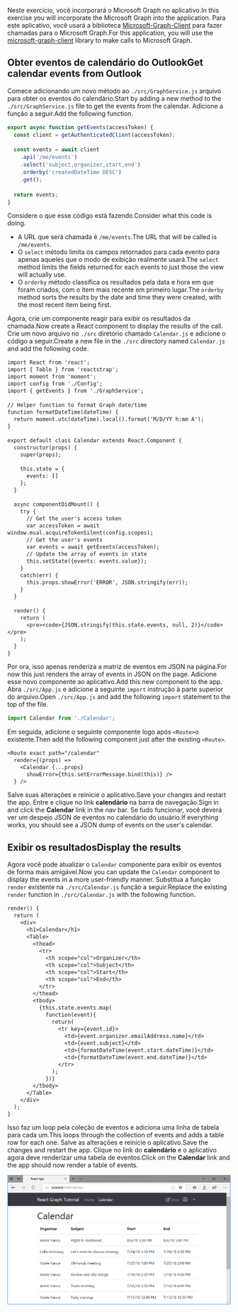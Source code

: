 <!-- markdownlint-disable MD002 MD041 -->

<span data-ttu-id="d619c-101">Neste exercício, você incorporará o Microsoft Graph no aplicativo.</span><span class="sxs-lookup"><span data-stu-id="d619c-101">In this exercise you will incorporate the Microsoft Graph into the application.</span></span> <span data-ttu-id="d619c-102">Para este aplicativo, você usará a biblioteca [Microsoft-Graph-Client](https://github.com/microsoftgraph/msgraph-sdk-javascript) para fazer chamadas para o Microsoft Graph.</span><span class="sxs-lookup"><span data-stu-id="d619c-102">For this application, you will use the [microsoft-graph-client](https://github.com/microsoftgraph/msgraph-sdk-javascript) library to make calls to Microsoft Graph.</span></span>

## <a name="get-calendar-events-from-outlook"></a><span data-ttu-id="d619c-103">Obter eventos de calendário do Outlook</span><span class="sxs-lookup"><span data-stu-id="d619c-103">Get calendar events from Outlook</span></span>

<span data-ttu-id="d619c-104">Comece adicionando um novo método ao `./src/GraphService.js` arquivo para obter os eventos do calendário.</span><span class="sxs-lookup"><span data-stu-id="d619c-104">Start by adding a new method to the `./src/GraphService.js` file to get the events from the calendar.</span></span> <span data-ttu-id="d619c-105">Adicione a função a seguir.</span><span class="sxs-lookup"><span data-stu-id="d619c-105">Add the following function.</span></span>

```js
export async function getEvents(accessToken) {
  const client = getAuthenticatedClient(accessToken);

  const events = await client
    .api('/me/events')
    .select('subject,organizer,start,end')
    .orderby('createdDateTime DESC')
    .get();

  return events;
}
```

<span data-ttu-id="d619c-106">Considere o que esse código está fazendo.</span><span class="sxs-lookup"><span data-stu-id="d619c-106">Consider what this code is doing.</span></span>

- <span data-ttu-id="d619c-107">A URL que será chamada é `/me/events`.</span><span class="sxs-lookup"><span data-stu-id="d619c-107">The URL that will be called is `/me/events`.</span></span>
- <span data-ttu-id="d619c-108">O `select` método limita os campos retornados para cada evento para apenas aqueles que o modo de exibição realmente usará.</span><span class="sxs-lookup"><span data-stu-id="d619c-108">The `select` method limits the fields returned for each events to just those the view will actually use.</span></span>
- <span data-ttu-id="d619c-109">O `orderby` método classifica os resultados pela data e hora em que foram criados, com o item mais recente em primeiro lugar.</span><span class="sxs-lookup"><span data-stu-id="d619c-109">The `orderby` method sorts the results by the date and time they were created, with the most recent item being first.</span></span>

<span data-ttu-id="d619c-110">Agora, crie um componente reagir para exibir os resultados da chamada.</span><span class="sxs-lookup"><span data-stu-id="d619c-110">Now create a React component to display the results of the call.</span></span> <span data-ttu-id="d619c-111">Crie um novo arquivo no `./src` diretório chamado `Calendar.js` e adicione o código a seguir.</span><span class="sxs-lookup"><span data-stu-id="d619c-111">Create a new file in the `./src` directory named `Calendar.js` and add the following code.</span></span>

```JSX
import React from 'react';
import { Table } from 'reactstrap';
import moment from 'moment';
import config from './Config';
import { getEvents } from './GraphService';

// Helper function to format Graph date/time
function formatDateTime(dateTime) {
  return moment.utc(dateTime).local().format('M/D/YY h:mm A');
}

export default class Calendar extends React.Component {
  constructor(props) {
    super(props);

    this.state = {
      events: []
    };
  }

  async componentDidMount() {
    try {
      // Get the user's access token
      var accessToken = await window.msal.acquireTokenSilent(config.scopes);
      // Get the user's events
      var events = await getEvents(accessToken);
      // Update the array of events in state
      this.setState({events: events.value});
    }
    catch(err) {
      this.props.showError('ERROR', JSON.stringify(err));
    }
  }

  render() {
    return (
      <pre><code>{JSON.stringify(this.state.events, null, 2)}</code></pre>
    );
  }
}
```

<span data-ttu-id="d619c-112">Por ora, isso apenas renderiza a matriz de eventos em JSON na página.</span><span class="sxs-lookup"><span data-stu-id="d619c-112">For now this just renders the array of events in JSON on the page.</span></span> <span data-ttu-id="d619c-113">Adicione esse novo componente ao aplicativo.</span><span class="sxs-lookup"><span data-stu-id="d619c-113">Add this new component to the app.</span></span> <span data-ttu-id="d619c-114">Abra `./src/App.js` e adicione a seguinte `import` instrução à parte superior do arquivo.</span><span class="sxs-lookup"><span data-stu-id="d619c-114">Open `./src/App.js` and add the following `import` statement to the top of the file.</span></span>

```js
import Calendar from './Calendar';
```

<span data-ttu-id="d619c-115">Em seguida, adicione o seguinte componente logo após `<Route>`o existente.</span><span class="sxs-lookup"><span data-stu-id="d619c-115">Then add the following component just after the existing `<Route>`.</span></span>

```JSX
<Route exact path="/calendar"
  render={(props) =>
    <Calendar {...props}
      showError={this.setErrorMessage.bind(this)} />
  } />
```

<span data-ttu-id="d619c-116">Salve suas alterações e reinicie o aplicativo.</span><span class="sxs-lookup"><span data-stu-id="d619c-116">Save your changes and restart the app.</span></span> <span data-ttu-id="d619c-117">Entre e clique no link **calendário** na barra de navegação.</span><span class="sxs-lookup"><span data-stu-id="d619c-117">Sign in and click the **Calendar** link in the nav bar.</span></span> <span data-ttu-id="d619c-118">Se tudo funcionar, você deverá ver um despejo JSON de eventos no calendário do usuário.</span><span class="sxs-lookup"><span data-stu-id="d619c-118">If everything works, you should see a JSON dump of events on the user's calendar.</span></span>

## <a name="display-the-results"></a><span data-ttu-id="d619c-119">Exibir os resultados</span><span class="sxs-lookup"><span data-stu-id="d619c-119">Display the results</span></span>

<span data-ttu-id="d619c-120">Agora você pode atualizar o `Calendar` componente para exibir os eventos de forma mais amigável.</span><span class="sxs-lookup"><span data-stu-id="d619c-120">Now you can update the `Calendar` component to display the events in a more user-friendly manner.</span></span> <span data-ttu-id="d619c-121">Substitua a função `render` existente na `./src/Calendar.js` função a seguir.</span><span class="sxs-lookup"><span data-stu-id="d619c-121">Replace the existing `render` function in `./src/Calendar.js` with the following function.</span></span>

```JSX
render() {
  return (
    <div>
      <h1>Calendar</h1>
      <Table>
        <thead>
          <tr>
            <th scope="col">Organizer</th>
            <th scope="col">Subject</th>
            <th scope="col">Start</th>
            <th scope="col">End</th>
          </tr>
        </thead>
        <tbody>
          {this.state.events.map(
            function(event){
              return(
                <tr key={event.id}>
                  <td>{event.organizer.emailAddress.name}</td>
                  <td>{event.subject}</td>
                  <td>{formatDateTime(event.start.dateTime)}</td>
                  <td>{formatDateTime(event.end.dateTime)}</td>
                </tr>
              );
            })}
        </tbody>
      </Table>
    </div>
  );
}
```

<span data-ttu-id="d619c-122">Isso faz um loop pela coleção de eventos e adiciona uma linha de tabela para cada um.</span><span class="sxs-lookup"><span data-stu-id="d619c-122">This loops through the collection of events and adds a table row for each one.</span></span> <span data-ttu-id="d619c-123">Salve as alterações e reinicie o aplicativo.</span><span class="sxs-lookup"><span data-stu-id="d619c-123">Save the changes and restart the app.</span></span> <span data-ttu-id="d619c-124">Clique no link do **calendário** e o aplicativo agora deve renderizar uma tabela de eventos.</span><span class="sxs-lookup"><span data-stu-id="d619c-124">Click on the **Calendar** link and the app should now render a table of events.</span></span>

![Uma captura de tela da tabela de eventos](./images/add-msgraph-01.png)